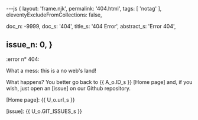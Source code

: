 ---js
{
  layout:    'frame.njk',
  permalink: '404.html',
  tags:      [ 'notag' ],
  eleventyExcludeFromCollections: false,

  doc_n: -9999,
  doc_s: '404',
  title_s:    '404 Error',
  abstract_s: 'Error 404',

  issue_n: 0,
}
---
:error n° 404:


What a mess: this is a no web's land!


What happens?
You better go back to {{ A_o.ID_s }} [Home page] and, if you wish, just open an [issue] on our Github repository.


[comment]: # (======== Links ========)

[Home page]: {{ U_o.url_s }}

[issue]: {{ U_o.GIT_ISSUES_s }}